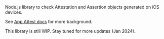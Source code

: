 Node.js library to check Attestation and Assertion objects generated on iOS devices.

See [App Attest docs](https://developer.apple.com/documentation/devicecheck/establishing_your_app_s_integrity) for more background.

This library is still WIP. Stay tuned for more updates (Jan 2024).
